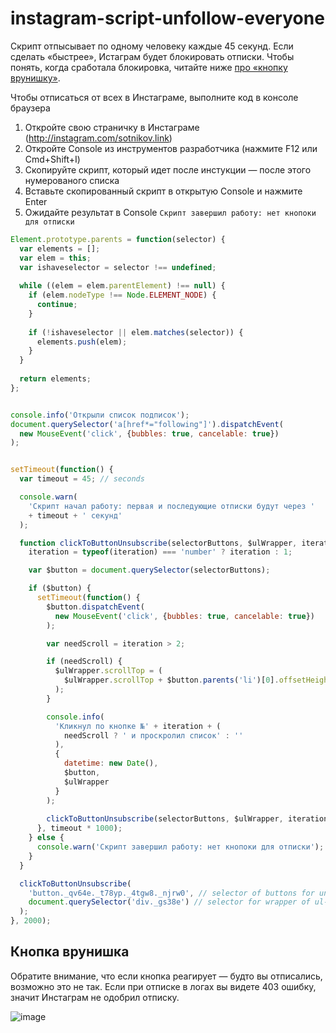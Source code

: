 # instagram-script-unfollow-everyone

Скрипт отпысывает по одному человеку каждые 45 секунд. Если сделать «быстрее», Истаграм будет блокировать отписки. Чтобы понять, когда сработала блокировка, читайте ниже [про «кнопку врунишку»](#Кнопка-врунишка).

Чтобы отписаться от всех в Инстаграме, выполните код в консоле браузера
1. Откройте свою страничку в Инстаграме (http://instagram.com/sotnikov.link)
2. Откройте Console из инструментов разработчика (нажмите F12 или Cmd+Shift+I)
3. Скопируйте скрипт, который идет после инстукции — после этого нумерованого списка
4. Вставьте скопированный скрипт в открытую Console и нажмите Enter
5. Ожидайте результат в Console `Скрипт завершил работу: нет кнопоки для отписки`

```javascript
Element.prototype.parents = function(selector) {
  var elements = [];
  var elem = this;
  var ishaveselector = selector !== undefined;
 
  while ((elem = elem.parentElement) !== null) {
    if (elem.nodeType !== Node.ELEMENT_NODE) {
      continue;
    }
 
    if (!ishaveselector || elem.matches(selector)) {
      elements.push(elem);
    }
  }
 
  return elements;
};


console.info('Открыли список подписок');
document.querySelector('a[href*="following"]').dispatchEvent(
  new MouseEvent('click', {bubbles: true, cancelable: true})
);


setTimeout(function() {
  var timeout = 45; // seconds

  console.warn(
    'Скрипт начал работу: первая и последующие отписки будут через '
    + timeout + ' секунд'
  );

  function clickToButtonUnsubscribe(selectorButtons, $ulWrapper, iteration) {
    iteration = typeof(iteration) === 'number' ? iteration : 1;

    var $button = document.querySelector(selectorButtons);

    if ($button) {
      setTimeout(function() {
        $button.dispatchEvent(
          new MouseEvent('click', {bubbles: true, cancelable: true})
        );

        var needScroll = iteration > 2;

        if (needScroll) {
          $ulWrapper.scrollTop = (
            $ulWrapper.scrollTop + $button.parents('li')[0].offsetHeight
          );
        }

        console.info(
          'Кликнул по кнопке №' + iteration + (
            needScroll ? ' и проскролил список' : ''
          ),
          {
            datetime: new Date(),
            $button,
            $ulWrapper
          }
        );
        
        clickToButtonUnsubscribe(selectorButtons, $ulWrapper, iteration + 1);
      }, timeout * 1000);
    } else {
      console.warn('Скрипт завершил работу: нет кнопоки для отписки');
    }
  }

  clickToButtonUnsubscribe(
    'button._qv64e._t78yp._4tgw8._njrw0', // selector of buttons for unsubscribe
    document.querySelector('div._gs38e') // selector for wrapper of ul-tag
  );
}, 2000);
```


## Кнопка врунишка
Обратите внимание, что если кнопка реагирует — будто вы отписались, возможно это не так. Если при отписке в логах вы видете 403 ошибку, значит Инстаграм не одобрил отписку.

![image](https://user-images.githubusercontent.com/10273334/29161245-2ef7050a-7dbe-11e7-9f54-3da774175d3f.png)
